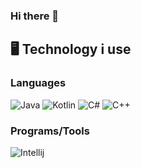 ### Hi there 👋


<!--START_SECTION-->
<!--END_SECTION:waka-->
## 🖥️ **Technology i use**

### **Languages**
![Java](https://img.shields.io/badge/java-white.svg?style=for-the-badge&logo=openjdk&logoColor=red)
![Kotlin](https://img.shields.io/badge/kotlin-black?style=for-the-badge&logo=kotlin&logoColor=%23B125EA)
![C#](https://img.shields.io/badge/c%23-%23A179DC.svg?style=for-the-badge&logo=c-sharp&logoColor=white)
![C++](https://img.shields.io/badge/c++-%235E97D0.svg?style=for-the-badge&logo=c%2B%2B&logoColor=white)

### **Programs/Tools**
![Intellij](https://img.shields.io/badge/intellij-white?style=for-the-badge&logo=intellij&logoColor=black)
